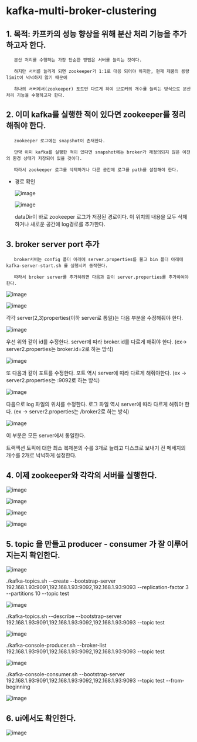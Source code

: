 # kafka-multi-broker-clustering


##  1. 목적: 카프카의 성능 향상을 위해 분산 처리 기능을 추가하고자 한다.

```
   분산 처리를 수행하는 가장 단순한 방법은 서버를 늘리는 것이다.

   하지만 서버를 늘리게 되면 zookeeper가 1:1로 대응 되어야 하지만, 현재 제품의 용량 limit이 넉넉하지 않기 때문에

   하나의 서버에서(zookeeper) 포트만 다르게 하여 브로커의 개수를 늘리는 방식으로 분산 처리 기능을 수행하고자 한다.
```
## 2. 이미 kafka를 실행한 적이 있다면 zookeeper를 정리해줘야 한다.

```
   zookeeper 로그에는 snapshot이 존재한다.

   만약 이미 kafka를 실행한 적이 있다면 snapshot에는 broker가 재정의되지 않은 이전의 환경 상태가 저장되어 있을 것이다.

   따라서 zookeeper 로그를 삭제하거나 다른 공간에 로그를 path를 설정해야 한다.
```
   * 경로 확인

     ![image](https://github.com/auspicious0/kafka-multi-broker-clustering/assets/108572025/a540f2ab-5911-43ce-8345-58ee3fd15ca7)


     ![image](https://github.com/auspicious0/kafka-multi-broker-clustering/assets/108572025/19fe93ed-b0fa-4ee7-8e8f-0b0254bc12f5)


     dataDir이 바로 zookeeper 로그가 저장된 경로이다. 이 위치의 내용을 모두 삭제하거나 새로운 공간에 log경로를 추가한다.
## 3. broker server port 추가

```
   broker서버는 config 폴더 아래에 server.properties를 물고 bin 폴더 아래에 kafka-server-start.sh 를 실행시켜 동작한다.

   따라서 broker server를 추가하려면 다음과 같이 server.properties를 추가하여야 한다.

```
   ![image](https://github.com/auspicious0/kafka-multi-broker-clustering/assets/108572025/bb36daa7-24a2-42e8-8af3-683ebc06d191)


   ![image](https://github.com/auspicious0/kafka-multi-broker-clustering/assets/108572025/9d33eddd-8516-48d2-8cb9-517c828c402f)


   각각 server(2,3)properties(이하 server로 통일)는 다음 부분을 수정해줘야 한다.

   ![image](https://github.com/auspicious0/kafka-multi-broker-clustering/assets/108572025/1815c71d-2189-46d1-b293-3b7254f266ff)


   우선 위와 같이 id를 수정한다. server에 따라 broker.id를 다르게 해줘야 한다. (ex-\> server2.properties는 broker.id=2로 하는 방식)

   ![image](https://github.com/auspicious0/kafka-multi-broker-clustering/assets/108572025/730bc969-1fcb-40ea-88f0-195d4685f13d)


   또 다음과 같이 포트를 수정한다. 포트 역시 server에 따라 다르게 해줘야한다. (ex -\> server2.properties는 :9092로 하는 방식)

   ![image](https://github.com/auspicious0/kafka-multi-broker-clustering/assets/108572025/1d977633-6503-4edf-9b04-85c454f75579)


   다음으로 log 파일의 위치를 수정한다. 로그 파일 역시 server에 따라 다르게 해줘야 한다. (ex -\> server2.properties는 /broker2로 하는 방식)

   ![image](https://github.com/auspicious0/kafka-multi-broker-clustering/assets/108572025/d1dca441-e8a0-4c3d-ace9-8b8f5d6bd124)


   이 부분은 모든 server에서 통일한다.

   트랙잭션 토픽에 대한 최소 복제본의 수를 3개로 늘리고 디스크로 보내기 전 메세지의 개수를 2개로 넉넉하게 설정한다.
   
## 4. 이제 zookeeper와 각각의 서버를 실행한다.

   ![image](https://github.com/auspicious0/kafka-multi-broker-clustering/assets/108572025/9434fb0c-10ff-4164-90dd-faa0a0765adc)


   ![image](https://github.com/auspicious0/kafka-multi-broker-clustering/assets/108572025/f2e6ba22-f6de-44a4-8880-a6cc8822a3a7)


   ![image](https://github.com/auspicious0/kafka-multi-broker-clustering/assets/108572025/1157d762-e7c9-436b-bb5a-e162394a0f91)


   ![image](https://github.com/auspicious0/kafka-multi-broker-clustering/assets/108572025/3e7e35ca-b882-4827-ad80-4ea54e1280e0)

## 5. topic 을 만들고 producer - consumer 가 잘 이루어지는지 확인한다.

   ![image](https://github.com/auspicious0/kafka-multi-broker-clustering/assets/108572025/60e775f4-54fb-4dfd-9ef2-5677b2d45b4d)


   ./kafka-topics.sh --create --bootstrap-server 192.168.1.93:9091,192.168.1.93:9092,192.168.1.93:9093 --replication-factor 3 --partitions 10 --topic test

   ![image](https://github.com/auspicious0/kafka-multi-broker-clustering/assets/108572025/c1f589e5-49f5-4e6b-b963-badb7289627d)
   
./kafka-topics.sh --describe --bootstrap-server 192.168.1.93:9091,192.168.1.93:9092,192.168.1.93:9093 --topic test

   ![image](https://github.com/auspicious0/kafka-multi-broker-clustering/assets/108572025/8a80a039-32d9-4e91-a502-7cc9d18e841c)
   
./kafka-console-producer.sh --broker-list 192.168.1.93:9091,192.168.1.93:9092,192.168.1.93:9093 --topic test

   ![image](https://github.com/auspicious0/kafka-multi-broker-clustering/assets/108572025/e8436172-61e6-4466-a141-26c095a57a23)


   ./kafka-console-consumer.sh --bootstrap-server 192.168.1.93:9091,192.168.1.93:9092,192.168.1.93:9093 --topic test --from-beginning

   ![image](https://github.com/auspicious0/kafka-multi-broker-clustering/assets/108572025/9fb83517-7e5c-4ea3-81f9-d19ba1078e8a)

## 6. ui에서도 확인한다.

   ![image](https://github.com/auspicious0/kafka-multi-broker-clustering/assets/108572025/f4c51033-11bf-44bf-b6b5-e96f53ef848b)

